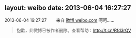layout: weibo
date: 2013-06-04 16:27:27
---
<meta name="referrer" content="no-referrer" />

2013-06-04 16:27:27  &nbsp;&nbsp;&nbsp;&nbsp;&nbsp;&nbsp; 来自 <a href="http://weibo.com/" rel="nofollow">微博 weibo.com</a>
呵呵……
>  抱歉，此微博已被作者删除。查看帮助：http://t.cn/Rfd3rQV
